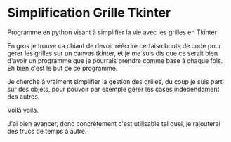 # Simplification Grille Tkinter
 Programme en python visant à simplifier la vie avec les grilles en Tkinter
 
 En gros je trouve ça chiant de devoir réécrire certaisn bouts de code pour gérer les grilles sur un canvas tkinter, et je me suis dis que ce serait bien d'avoir un programme que je pourrais prendre comme base à chaque fois.
Eh bien c'est le but de ce programme.

Je cherche à vraiment simplifier la gestion des grilles, du coup je suis parti sur des objets, pour pouvoir par exemple gérer les cases indépendament des autres.

Voilà voilà.

J'ai bien avancer, donc concrètement c'est utilisable tel quel, je rajouterai des trucs de temps à autre.
